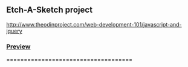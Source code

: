 ## Etch-A-Sketch project

http://www.theodinproject.com/web-development-101/javascript-and-jquery

### [Preview](http://htmlpreview.github.io/?https://github.com/krzoldakowski/theodinproject/blob/master/etch-a-sketch/index.html)

====================================
